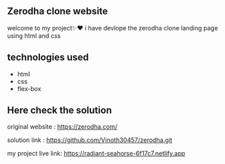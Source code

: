 ## Zerodha clone website

welcome to my project✨❤
i have devlope the zerodha clone landing page using html and css

## technologies used

- html
- css
- flex-box

## Here check the solution

original website : https://zerodha.com/

solution link : https://github.com/Vinoth30457/zerodha.git

my project live link: https://radiant-seahorse-6f17c7.netlify.app
